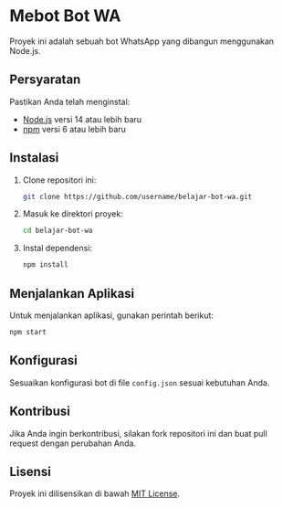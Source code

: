 # Mebot Bot WA

Proyek ini adalah sebuah bot WhatsApp yang dibangun menggunakan Node.js.

## Persyaratan

Pastikan Anda telah menginstal:

- [Node.js](https://nodejs.org/) versi 14 atau lebih baru
- [npm](https://www.npmjs.com/) versi 6 atau lebih baru

## Instalasi

1. Clone repositori ini:

    ```bash
    git clone https://github.com/username/belajar-bot-wa.git
    ```

2. Masuk ke direktori proyek:

    ```bash
    cd belajar-bot-wa
    ```

3. Instal dependensi:

    ```bash
    npm install
    ```

## Menjalankan Aplikasi

Untuk menjalankan aplikasi, gunakan perintah berikut:

```bash
npm start
```

## Konfigurasi

Sesuaikan konfigurasi bot di file `config.json` sesuai kebutuhan Anda.

## Kontribusi

Jika Anda ingin berkontribusi, silakan fork repositori ini dan buat pull request dengan perubahan Anda.

## Lisensi

Proyek ini dilisensikan di bawah [MIT License](LICENSE).
